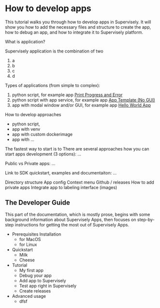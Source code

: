 # How to develop apps

This tutorial walks you through how to develop apps in Supervisely. It will show you how to add the necessary files and structure to create the app, how to debug an app, and how to integrate it to Supervisely platform.

What is application?

Supervisely application is the combination of two 
1. a
2. b
3. c
4. d

Types of applications (from simple to complex):
1. python script, for example app [Print Progress and Error](https://github.com/supervisely-ecosystem/debug-progress-error-app)
2. python script with app service, for example app [App Template (No GUI)](https://github.com/supervisely-ecosystem/app-template-headless)
4. app with modal window and/or GUI, for example app [Hello World App](https://github.com/supervisely-ecosystem/hello-world-app)


How to develop approaches
- python script, 
- app with venv
- app with custom dockerimage
- app with ...

The fastest way to start is to 
There are several approaches how you can start apps development (3 options): ...


Public vs Private apps: ...

Link to SDK quickstart, examples and documentaiton: ...

Directory structure
App config
Context menu
Github / releases
How to add private apps
Integrate app to labeling interface (images)


## The Developer Guide
This part of the documentation, which is mostly prose, begins with some background information about Supervisely Apps, then focuses on step-by-step instructions for getting the most out of Supervisely Apps.

* Prerequisites Installation
  * for MacOS
  * for Linux
* Quickstart
  * Milk
  * Cheese
* Tutorial
  * My first app
  * Debug your app
  * Add app to Supervisely
  * Test app right in Supervisely
  * Create releases
* Advanced usage
  * dfsf


